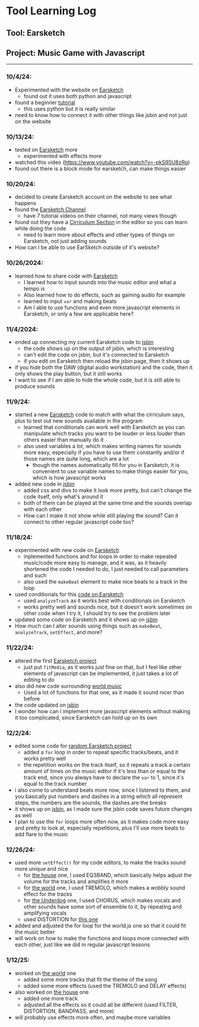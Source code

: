 # Tool Learning Log

## Tool: **Earsketch**

## Project: **Music Game with Javascript**

---

### 10/4/24:
* Experimented with the website on [Earsketch](https://earsketch.gatech.edu/earsketch2/)
  * found out it uses both python and javascript
* found a beginner [tutorial](https://www.youtube.com/watch?v=NtaGTRA48ms)
  * this uses python but it is really similar
* need to know how to connect it with other things like jsbin and not just on the website

### 10/13/24:
* tested on [Earsketch](https://earsketch.gatech.edu/earsketch2/?sharing=MiQYCfFVzS1eXFgGYppkFg) more
  * experimented with effects more
* watched this video (https://www.youtube.com/watch?v=-pkS95U8zRg)
* found out there is a block mode for earsketch, can make things easier

### 10/20/24:
* decided to create Earsketch account on the website to see what happens
* found the [Earsketch Channel](https://www.youtube.com/channel/UCqtFcjm-0WMCxl0y-m87EuQ)
  * have 7 tutorial videos on their channel, not many views though
* found out they have a [Cirriculum Section](https://earsketch.gatech.edu/earsketch2/?curriculum=/en/v2/unit-1&language=javascript) in the editor so you can learn while doing the code
  * need to learn more about effects and other types of things on Earsketch, not just adding sounds
* How can I be able to use EarSketch outside of it's website?

### 10/26/2024:
* learned how to share code with [Earsketch](https://earsketch.gatech.edu/earsketch2/?sharing=MiQYCfFVzS1eXFgGYppkFg)
  * I learned how to input sounds into the music editor and what a tempo is
  * Also learned how to do effects, such as gaining audio for example
  * learned to input `var` and making beats
  * Am I able to use functions and even more javascript elements in Earsketch, or only a few are applicable here?
 
### 11/4/2024:
* ended up connecting my current Earsketch code to [jsbin](https://jsbin.com/woxajunela/1/edit?html,output)
  * the code shows up on the output of jsbin, which is interesting
  * can't edit the code on jsbin, but it's connected to Earsketch
  * if you edit on Earsketch then reload the jsbin page, then it shows up
* if you hide both the DAW (digital audio workstation) and the code, then it only shows the play button, but it still works
* I want to see if I am able to hide the whole code, but it is still able to produce sounds

### 11/9/24:
* started a new [Earsketch](https://earsketch.gatech.edu/earsketch2/?sharing=mMnc0kl_hpBlouIoSmUzQA) code to match with what the cirriculum says, plus to test out new sounds available in the program
  * learned that conditionals can work well with Earsketch as you can manipulate which tracks you want to be louder or less louder than others easier than manually do it
  * also used variables a lot, which makes writing names for sounds more easy, especially if you have to use them constantly and/or if those names are quite long, which are a lot
    * though the names automatically fill for you in Earsketch, it is convenient to use variable names to make things easier for you, which is how javascript works
* added new code in [jsbin](https://jsbin.com/yayubolaze/edit?html,css,output)
  * added css and divs to make it look more pretty, but can't change the code itself, only what's around it
  * both of them can be played at the same time and the sounds overlap with each other
  * How can I make it not show while still playing the sound? Can it connect to other regular javascript code too?
 
### 11/18/24:
* experimented with new code on [Earsketch](https://earsketch.gatech.edu/earsketch2/?sharing=6RUq-vYFHsDSki1kbHMugw)
  * inplemented functions and for loops in order to make repeated music/code more easy to manage, and it was, as it heavily shortened the code I needed to do, I just needed to call parameters and such
  * also used the `makeBeat` element to make nice beats to a track in the loop
* used conditionals for this [code on Earsketch](https://earsketch.gatech.edu/earsketch2/?sharing=mMnc0kl_hpBlouIoSmUzQA)
  * used `analyzeTrack` as it works best with conditionals on Earsketch
  * works pretty well and sounds nice, but it doesn't work sometimes on other code when I try it, I should try to see the problem later
* updated some code on Earsketch and it shows up on [jsbin](https://jsbin.com/kopusibawu/edit?html,css,output)
* How much can I alter sounds using things such as `makeBeat`, `analyzeTrack`, `setEffect`, and more?

### 11/22/24:
* altered the first [Earsketch project](https://earsketch.gatech.edu/earsketch2/?sharing=MiQYCfFVzS1eXFgGYppkFg)
  * just put `fitMedia`, as it works just fine on that, but I feel like other elements of javascript can be implemented, it just takes a lot of editing to do
* also did new code surrounding [world music](https://earsketch.gatech.edu/earsketch2/?sharing=WlIuL5eON1uG6ilE5frDVg)
  * Used a lot of functions for that one, as it made it sound nicer than before
* the code updated on [jsbin](https://jsbin.com/yayubolaze/edit?html,output)
* I wonder how can I implement more javascript elements without making it too complicated, since Earsketch can hold up on its own

### 12/2/24:
* edited some code for [random Earsketch project](https://earsketch.gatech.edu/earsketch2/?sharing=mMnc0kl_hpBlouIoSmUzQA)
  * added a `for` loop in order to repeat specific tracks/beats, and it works pretty well
  * the repetition works on the track itself, so it repeats a track a certain amount of times on the music editor if it's less than or equal to the track end, since you always have to declare the `var` to 1, since it's equal to the track number
* i also come to understand beats more now, since I listened to them, and you basically put numbers and dashes in a string which all represent steps, the numbers are the sounds, the dashes are the breaks
* it shows up on [jsbin](https://jsbin.com/yayubolaze/edit?html,css,output), as I made sure the jsbin code saves future changes as well
* I plan to use the `for` loops more often now, as it makes code more easy and pretty to look at, especially repetitions, plus I'll use more beats to add flare to the music

### 12/26/24: 
* used more `setEffect()` for my code editors, to make the tracks sound more unique and nice
  * for [the house](https://earsketch.gatech.edu/earsketch2/?sharing=6RUq-vYFHsDSki1kbHMugw) one, I used EQ3BAND, which basically helps adjust the volume for the tracks and amplifies it more
  * for [the world](https://earsketch.gatech.edu/earsketch2/?sharing=WlIuL5eON1uG6ilE5frDVg) one, I used TREMOLO, which makes a wobbly sound effect for the tracks
  * for [the Underdog](https://earsketch.gatech.edu/earsketch2/?sharing=MiQYCfFVzS1eXFgGYppkFg) one, I used CHORUS, which makes vocals and other sounds have some sort of ensemble to it, by repeating and amplifying vocals
  * used DISTORTION for [this one](https://earsketch.gatech.edu/earsketch2/?sharing=mMnc0kl_hpBlouIoSmUzQA)
* added and adjusted the for loop for the world.js one so that it could fit the music better
* will work on how to make the functions and loops more connected with each other, just like we did in regular javascript lessons

### 1/12/25:
* worked on [the world](https://earsketch.gatech.edu/earsketch2/?sharing=WlIuL5eON1uG6ilE5frDVg) one
  * added some more tracks that fit the theme of the song
  * added some more effects (used the TREMOLO and DELAY effects)
* also worked on [the house](https://earsketch.gatech.edu/earsketch2/?sharing=6RUq-vYFHsDSki1kbHMugw) one
  * added one more track
  * adjusted all the effects so it could all be different (used FILTER, DISTORTION, BANDPASS, and more)
* will probably use effects more often, and maybe more variables
<!-- 
* Links you used today (websites, videos, etc)
* Things you tried, progress you made, etc
* Challenges, a-ha moments, etc
* Questions you still have
* What you're going to try next
-->
